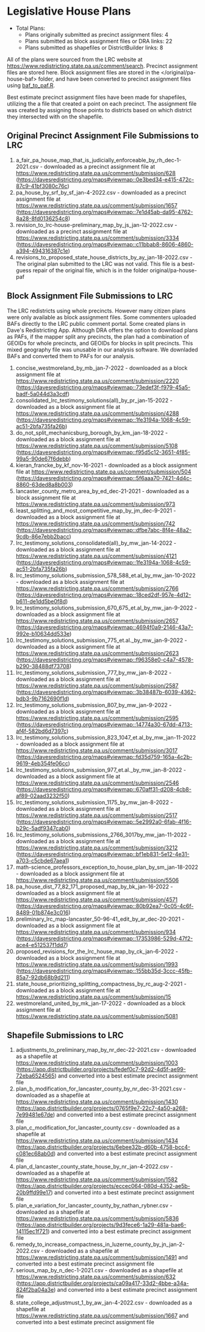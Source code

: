 # Legislative House Plans

* Total Plans: 
    * Plans originally submitted as precinct assignment files: 4
    * Plans submitted as block assignment files or DRA links: 22
    * Plans submitted as shapefiles or DistrictBuilder links: 8

All of the plans were sourced from the LRC website at <https://www.redistricting.state.pa.us/comment/search>. Precinct assignment files are stored here. Block assignment files are stored in the </original/pa-house-baf> folder, and have been converted to precinct assignment files using [baf_to_paf.R](/baf_to_paf.R).

Best estimate precinct assignment files have been made for shapefiles, utilizing the a file that created a point on each precinct. The assignment file was created by assigning those points to districts based on which district they intersected with on the shapefile.

## Original Precinct Assignment File Submissions to LRC

1. a_fair_pa_house_map_that_is_judicially_enforceable_by_rh_dec-1-2021.csv - downloaded as a precinct assignment file at https://www.redistricting.state.pa.us/comment/submission/628 (https://davesredistricting.org/maps#viewmap::0e3bed34-e415-472c-87c9-41bf3080c76c)
1. pa_house_by_srf_by_sf_jan-4-2022.csv - downloaded as a precinct assignment file at https://www.redistricting.state.pa.us/comment/submission/1657 (https://davesredistricting.org/maps#viewmap::7e1d45ab-da95-4762-8a28-8fd0136254c8)
1. revision_to_lrc-house-preliminary_map_by_js_jan-12-2022.csv - downloaded as a precinct assignment file at https://www.redistricting.state.pa.us/comment/submission/3334 (https://davesredistricting.org/maps#viewmap::c11bbab8-8606-4860-a394-494316387c1e)
1. revisions_to_proposed_state_house_districts_by_ay_jan-18-2022.csv - The original plan submitted to the LRC was not valid. This file is a best-guess repair of the original file, which is in the folder original/pa-house-paf

## Block Assignment File Submissions to LRC

The LRC redistricts using whole precincts. However many citizen plans were only available as block assignment files. Some commenters uploaded BAFs directly to the LRC public comment portal. Some created plans in Dave's Redistricting App. Although DRA offers the option to download plans as PAFs, if the mapper split any precincts, the plan had a combination of GEOIDs for whole precincts, and GEOIDs for blocks in split precincts. This mixed geography file was unusable in our analysis software. We downladed BAFs and converted them to PAFs for our analysis.

1. concise_westmoreland_by_mb_jan-7-2022 - downloaded as a block assignment file at https://www.redistricting.state.pa.us/comment/submission/2220 (https://davesredistricting.org/maps#viewmap::73edef3f-f979-45a5-badf-5a044d3a3cdf)
1. consolidated_lrc_testimony_solutions(all)_by_pr_jan-15-2022 - downloaded as a block assignment file at https://www.redistricting.state.pa.us/comment/submission/4288 (https://davesredistricting.org/maps#viewmap::1fe3194a-1068-4c59-ac51-2bfa735fa26b)
1. do_not_split_mechanicsburg_borough_by_km_jan-18-2022 - downloaded as a block assignment file at https://www.redistricting.state.pa.us/comment/submission/5108 (https://davesredistricting.org/maps#viewmap::f95d5c12-3651-4f85-99a5-90de67f6debb)
1. kieran_francke_by_kf_nov-16-2021 - downloaded as a block assignment file at https://www.redistricting.state.pa.us/comment/submission/504 (https://davesredistricting.org/maps#viewmap::5f6aaa70-7421-4d4c-8860-63ded8a8b003)
1. lancaster_county_metro_area_by_ed_dec-21-2021 - downloaded as a block assignment file at https://www.redistricting.state.pa.us/comment/submission/973
1. least_splitting_and_most_competitive_map_by_jm_dec-9-2021 - downloaded as a block assignment file at https://www.redistricting.state.pa.us/comment/submission/742 (https://davesredistricting.org/maps#viewmap::dfbe7abc-8f4e-48a2-9cdb-86e7ebb2bacc)
1. lrc_testimony_solutions_consolidated(all)_by_mw_jan-14-2022 - downloaded as a block assignment file at https://www.redistricting.state.pa.us/comment/submission/4121 (https://davesredistricting.org/maps#viewmap::1fe3194a-1068-4c59-ac51-2bfa735fa26b)
1. lrc_testimony_solutions_submission_578_588_et.al_by_mw_jan-10-2022 - downloaded as a block assignment file at https://www.redistricting.state.pa.us/comment/submission/2766 (https://davesredistricting.org/maps#viewmap::18ced2df-957e-4d12-b611-de1dd5be0f8d)
1. lrc_testimony_solutions_submission_670_675_et.al_by_mw_jan-9-2022 - downloaded as a block assignment file at https://www.redistricting.state.pa.us/comment/submission/2657 (https://davesredistricting.org/maps#viewmap::4694f0a9-2146-43a7-992e-b10634dd533e)
1. lrc_testimony_solutions_submission_775_et.al._by_mw_jan-9-2022 - downloaded as a block assignment file at https://www.redistricting.state.pa.us/comment/submission/2623 (https://davesredistricting.org/maps#viewmap::f96358e0-c4a7-4578-b290-38488df73708)
1. lrc_testimony_solutions_submission_777_by_mw_jan-8-2022 - downloaded as a block assignment file at https://www.redistricting.state.pa.us/comment/submission/2587 (https://davesredistricting.org/maps#viewmap::3b38487b-6039-4362-bdb3-9b7162690f1d)
1. lrc_testimony_solutions_submission_807_by_mw_jan-9-2022 - downloaded as a block assignment file at https://www.redistricting.state.pa.us/comment/submission/2595 (https://davesredistricting.org/maps#viewmap::14774a30-67dd-4713-af4f-582bd6d7397c)
1. lrc_testimony_solutions_submission_823_1047_et.al_by_mw_jan-11-2022 - downloaded as a block assignment file at https://www.redistricting.state.pa.us/comment/submission/3017 (https://davesredistricting.org/maps#viewmap::fd35d759-165a-4c2b-9619-4eb354fe06cc)
1. lrc_testimony_solutions_submission_977_et.al._by_mw_jan-8-2022 - downloaded as a block assignment file at https://www.redistricting.state.pa.us/comment/submission/2546 (https://davesredistricting.org/maps#viewmap::670aff31-d208-4cb8-af89-02aad3232f50)
1. lrc_testimony_solutions_submission_1175_by_mw_jan-8-2022 - downloaded as a block assignment file at https://www.redistricting.state.pa.us/comment/submission/2517 (https://davesredistricting.org/maps#viewmap::5e2992a0-6fab-4f16-b29c-5adf9347cab0)
1. lrc_testimony_solutions_submissions_2766_3017by_mw_jan-11-2022 - downloaded as a block assignment file at https://www.redistricting.state.pa.us/comment/submission/3212 (https://davesredistricting.org/maps#viewmap::bf1eb831-5e12-4e31-a703-c5cbde67aea1)
1. math-science_professors_exception_to_house_plan_by_sm_jan-18-2022 - downloaded as a block assignment file at https://www.redistricting.state.pa.us/comment/submission/5506
1. pa_house_dist_77_82_171_proposed_map_by_bk_jan-16-2022 - downloaded as a block assignment file at https://www.redistricting.state.pa.us/comment/submission/4571 (https://davesredistricting.org/maps#viewmap::80b92ea7-0c05-4c6f-8489-01b874e3c016)
1. preliminary_lrc_map-lancaster_50-96-41_edit_by_ar_dec-20-2021 - downloaded as a block assignment file at https://www.redistricting.state.pa.us/comment/submission/934 (https://davesredistricting.org/maps#viewmap::17353986-529d-47f2-ace4-e512537f1dd7)
1. proposed_revisions_for_the_lrc_house_map_by_ck_jan-6-2022 - downloaded as a block assignment file at https://www.redistricting.state.pa.us/comment/submission/1993 (https://davesredistricting.org/maps#viewmap::155bb35d-3ccc-45fb-85a7-92db68b9d211)
1. state_house_prioritizing_splitting_compactness_by_rc_aug-2-2021 - downloaded as a block assignment file at https://www.redistricting.state.pa.us/comment/submission/15
1. westmoreland_united_by_mk_jan-17-2022 - downloaded as a block assignment file at https://www.redistricting.state.pa.us/comment/submission/5081

## Shapefile Submissions to LRC

1. adjustments_to_preliminary_map_by_nr_dec-22-2021.csv - downloaded as a shapefile at https://www.redistricting.state.pa.us/comment/submission/1003 (https://app.districtbuilder.org/projects/fedef0c7-92d2-4d5f-ae99-72eba6524565) and converted into a best estimate precinct assignment file
1. plan_b_modification_for_lancaster_county_by_nr_dec-31-2021.csv - downloaded as a shapefile at https://www.redistricting.state.pa.us/comment/submission/1430 (https://app.districtbuilder.org/projects/0765f9e7-22c7-4a50-a268-7e99481e67de) and converted into a best estimate precinct assignment file
1. plan_c_modification_for_lancaster_county.csv - downloaded as a shapefile at https://www.redistricting.state.pa.us/comment/submission/1434 (https://app.districtbuilder.org/projects/6ebee32b-d60b-4758-bcc4-c081ec68ab0d) and converted into a best estimate precinct assignment file
1. plan_d_lancaster_county_state_house_by_nr_jan-4-2022.csv - downloaded as a shapefile at https://www.redistricting.state.pa.us/comment/submission/1582 (https://app.districtbuilder.org/projects/eccec064-080d-4352-ae5b-20b9ffd99e17) and converted into a best estimate precinct assignment file
1. plan_e_variation_for_lancaster_county_by_nathan_rybner.csv - downloaded as a shapefile at https://www.redistricting.state.pa.us/comment/submission/5836 (https://app.districtbuilder.org/projects/9d3fece6-1a29-481a-bae6-14115ec1f721) and converted into a best estimate precinct assignment file
1. remedy_to_increase_compactness_in_luzerne_county_by_jn_jan-2-2022.csv - downloaded as a shapefile at https://www.redistricting.state.pa.us/comment/submission/1491 and converted into a best estimate precinct assignment file
1. serious_map_by_n_dec-1-2021.csv - downloaded as a shapefile at https://www.redistricting.state.pa.us/comment/submission/632 (https://app.districtbuilder.org/projects/ca09a417-33d2-4bbe-a34a-824f2ba04a3e) and converted into a best estimate precinct assignment file
1. state_college_adjustmust_1_by_aw_jan-4-2022.csv - downloaded as a shapefile at https://www.redistricting.state.pa.us/comment/submission/1667 and converted into a best estimate precinct assignment file

